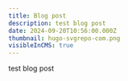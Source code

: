 ```yaml
---
title: Blog post
description: test blog post
date: 2024-09-20T10:56:00.000Z
thumbnail: hugo-svgrepo-com.png
visibleInCMS: true
---
```

test blog post
